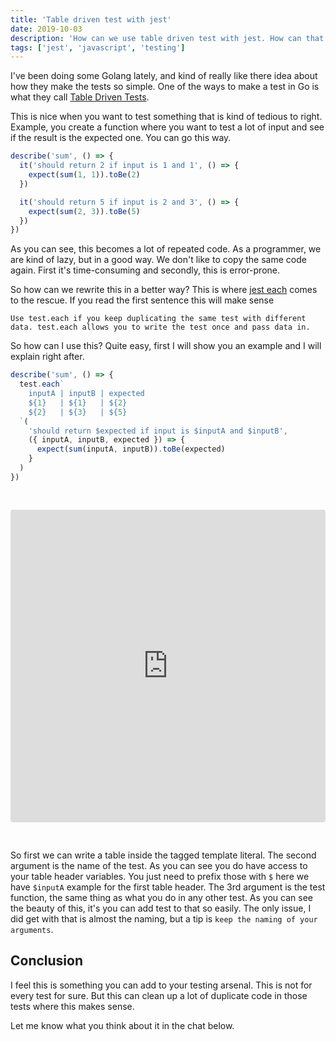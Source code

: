```yaml
---
title: 'Table driven test with jest'
date: 2019-10-03
description: 'How can we use table driven test with jest. How can that make your life easier.'
tags: ['jest', 'javascript', 'testing']
---
```


I've been doing some Golang lately, and kind of really like there idea about how they make the tests so simple. One of the ways to make a test in Go is what they call [Table Driven Tests](https://github.com/golang/go/wiki/TableDrivenTests).

This is nice when you want to test something that is kind of tedious to right. Example, you create a function where you want to test a lot of input and see if the result is the expected one. You can go this way.

```js
describe('sum', () => {
  it('should return 2 if input is 1 and 1', () => {
    expect(sum(1, 1)).toBe(2)
  })

  it('should return 5 if input is 2 and 3', () => {
    expect(sum(2, 3)).toBe(5)
  })
})
```

As you can see, this becomes a lot of repeated code. As a programmer, we are kind of lazy, but in a good way. We don't like to copy the same code again. First it's time-consuming and secondly, this is error-prone.

So how can we rewrite this in a better way? This is where [jest each](https://jestjs.io/docs/en/api#testeachtable-name-fn-timeout) comes to the rescue. If you read the first sentence this will make sense

```
Use test.each if you keep duplicating the same test with different data. test.each allows you to write the test once and pass data in.
```

So how can I use this? Quite easy, first I will show you an example and I will explain right after.

```js
describe('sum', () => {
  test.each`
    inputA | inputB | expected
    ${1}   | ${1}   | ${2}
    ${2}   | ${3}   | ${5}
  `(
    'should return $expected if input is $inputA and $inputB',
    ({ inputA, inputB, expected }) => {
      expect(sum(inputA, inputB)).toBe(expected)
    }
  )
})
```

<iframe src="https://codesandbox.io/embed/amazing-poincare-nf7b1?autoresize=1&fontsize=14&previewwindow=tests" title="amazing-poincare-nf7b1" allow="geolocation; microphone; camera; midi; vr; accelerometer; gyroscope; payment; ambient-light-sensor; encrypted-media; usb" style="width:100%; height:500px; border:0; border-radius: 4px; overflow:hidden;margin:30px 0;" sandbox="allow-modals allow-forms allow-popups allow-scripts allow-same-origin"></iframe>

So first we can write a table inside the tagged template literal. The second argument is the name of the test. As you can see you do have access to your table header variables. You just need to prefix those with `$` here we have `$inputA` example for the first table header. The 3rd argument is the test function, the same thing as what you do in any other test. As you can see the beauty of this, it's you can add test to that so easily. The only issue, I did get with that is almost the naming, but a tip is `keep the naming of your arguments`.

## Conclusion

I feel this is something you can add to your testing arsenal. This is not for every test for sure. But this can clean up a lot of duplicate code in those tests where this makes sense.

Let me know what you think about it in the chat below.
